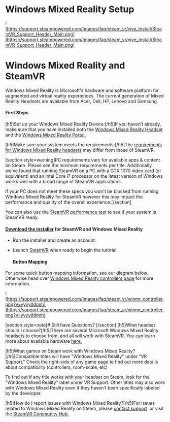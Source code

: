# Windows Mixed Reality Setup

![https://support.steampowered.com/images/faq/steam_vr/vive_install/SteamVR_Support_Header_Main.png](https://support.steampowered.com/images/faq/steam_vr/vive_install/SteamVR_Support_Header_Main.png)  
  
# Windows Mixed Reality and SteamVR
Windows Mixed Reality is Microsoft's hardware and software platform for augmented and virtual reality experiences. The current generation of Mixed Reality Headsets are available from Acer, Dell, HP, Lenovo and Samsung.  
  
#### First Steps
[h5]Set up your Windows Mixed Reality Device:[/h5]If you haven’t already, make sure that you have installed both the [Windows Mixed Reality Headset](https://docs.microsoft.com/en-us/windows/mixed-reality/enthusiast-guide/set-up-windows-mixed-reality) and the [Windows Mixed Reality Portal.](https://docs.microsoft.com/en-us/windows/mixed-reality/enthusiast-guide/install-windows-mixed-reality)  
  
[h5]Make sure your system meets the requirements:[/h5]The [requirements for Windows Mixed Reality headsets](https://support.microsoft.com/en-us/help/4039260/windows-10-mixed-reality-pc-hardware-guidelines) may differ from those of SteamVR.  
  
[section style=warning]PC requirements vary for available apps & content on Steam. Please see the minimum requirements per title. Additionally we've found that running SteamVR on a PC with a GTX 1070 video card (or equivalent) and an Intel Core i7 processor on the latest version of Windows works well with a broad range of SteamVR applications.  
  
If your PC does not meet these specs you won't be blocked from running Windows Mixed Reality for SteamVR however this may impact the performance and quality of the overall experience.[/section]  
  
You can also use the [SteamVR performance test](http://store.steampowered.com/app/323910/SteamVR_Performance_Test/) to see if your system is SteamVR ready.  
  
#### [Download the installer](https://steamcdn-a.akamaihd.net/client/installer/SteamWindowsMRInstaller.exe) for SteamVR and Windows Mixed Reality

* Run the installer and create an account.
* Launch [SteamVR](steam://run/250820) when ready to begin the tutorial.

  #### Button Mapping
For some quick button mapping information, see our diagram below. Otherwise head over [Windows Mixed Reality controllers page](https://support.microsoft.com/en-us/help/4040517/windows-10-controllers-windows-mixed-reality) for more information.  
  
![https://support.steampowered.com/images/faq/steam_vr/winmr_controller.png?v=yyyyddmm](https://support.steampowered.com/images/faq/steam_vr/winmr_controller.png?v=yyyyddmm)  
  
[section style=note]# Still have Questions?
[/section]	    [h5]What headset should I choose?[/h5]There are several Microsoft Windows Mixed Reality headsets to choose from, and all will work with SteamVR. You can learn more about available hardware [here.](https://www.microsoft.com/en-us/windows/windows-mixed-reality)  
  
[h5]What games on Steam work with Windows Mixed Reality?[/h5]Compatible titles will have "Windows Mixed Reality" under "VR Support." Check the right-side of any game page to find out more details about compatibility (controllers, room-scale, etc)  
  
To find out if any title works with your headset on Steam, look for the "Windows Mixed Reality" label under VR Support. Other titles may also work with Windows Mixed Reality even if they haven't been specifically labeled by the developer.  
  
[h5]How do I report issues with Windows Mixed Reality?[/h5]For issues related to Windows Mixed Reality on Steam, please [contact support](https://help.steampowered.com/en/wizard/HelpWithGame/?appid=250820) ﻿ or visit the [SteamVR Community Hub﻿.](https://steamcommunity.com/app/250820)  
  
